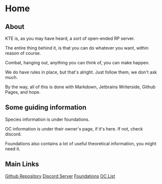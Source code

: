 # Home

## About

KTE is, as you may have heard, a sort of open-ended RP server.

The entire thing behind it, is that you can do whatever you want, within reason of course.

Combat, hanging out, anything you can think of, you can make happen.

We do have rules in place, but that's alright. Just follow them, we don't ask much.

By the way, all of this is done with Markdown, Jetbrains Writerside, Github Pages, and hope.

## Some guiding information

Species information is under foundations.

OC information is under their owner's page, if it's here. If not, check discord.

Foundations also contains a lot of useful theoretical information, you might need it.

## Main Links

[Github Repository](https://github.com/Interval0043/KTE-MD-Docs)
[Discord Server](https://discord.gg/a33nea9b77)
[Foundations](Foundations.md)
[OC List](OC-List.md)